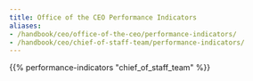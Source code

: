 ```yaml
---
title: Office of the CEO Performance Indicators
aliases:
- /handbook/ceo/office-of-the-ceo/performance-indicators/
- /handbook/ceo/chief-of-staff-team/performance-indicators/
---
```


{{% performance-indicators "chief_of_staff_team" %}}

